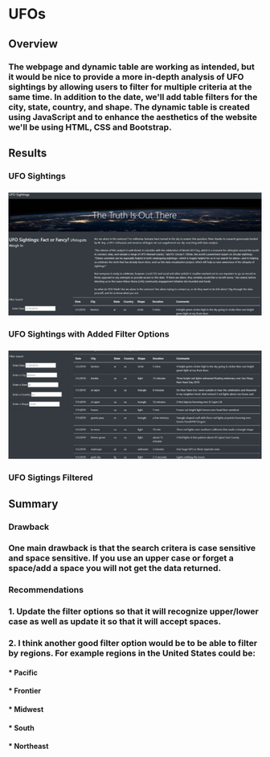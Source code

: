 # UFOs

## Overview
### The webpage and dynamic table are working as intended, but it would be nice to provide a more in-depth analysis of UFO sightings by allowing users to filter for multiple criteria at the same time. In addition to the date, we'll add table filters for the city, state, country, and shape. The dynamic table is created using JavaScript and to enhance the aesthetics of the website we'll be using HTML, CSS and Bootstrap.

## Results
### UFO Sightings
### ![image](https://github.com/slafton/UFOs/blob/main/static/images/UFO%20Sightings.png)

### UFO Sightings with Added Filter Options
### ![image](https://github.com/slafton/UFOs/blob/main/static/images/Added%20Filters.png)

### UFO Sigtings Filtered


## Summary
### Drawback
### One main drawback is that the search critera is case sensitive and space sensitive. If you use an upper case or forget a space/add a space you will not get the data returned. 


### Recommendations
### 1. Update the filter options so that it will recognize upper/lower case as well as update it so that it will accept spaces.

### 2. I think another good filter option would be to be able to filter by regions. For example regions in the United States could be: 
#### * Pacific
#### * Frontier
#### * Midwest
#### * South
#### * Northeast
